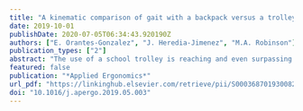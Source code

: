 ```yaml
---
title: "A kinematic comparison of gait with a backpack versus a trolley for load carriage in children"
date: 2019-10-01
publishDate: 2020-07-05T06:34:43.920190Z
authors: ["E. Orantes-Gonzalez", "J. Heredia-Jimenez", "M.A. Robinson"]
publication_types: ["2"]
abstract: "The use of a school trolley is reaching and even surpassing the use of backpacks in many countries, although a recommended load has not been studied. To accomplish this, 3D gait kinematics of the lower limbs and thorax were analysed in 49 students walking unloaded, pulling a school trolley or carrying a backpack, all with either 10%, 15%, or 20% BW. The variables obtained were the degrees of ﬂexion/extension, adduction/abduction and internal/external rotation of the thorax, pelvis, hip, knee and ankle. Statistical parametric mapping was used to evaluate diﬀerences between conditions and loads throughout the gait cycle. In the backpack conditions, the magnitudes of the diﬀerences decreased from proximal to distal joints compared to the unloaded condition. The use of a school trolley only required minor kinematic adaptations. Therefore, from kinematic analysis, it is recommended to avoid loads above 10% BW for children using a backpack and below 20% BW for children using a trolley."
featured: false
publication: "*Applied Ergonomics*"
url_pdf: "https://linkinghub.elsevier.com/retrieve/pii/S0003687019300821"
doi: "10.1016/j.apergo.2019.05.003"
---
```


